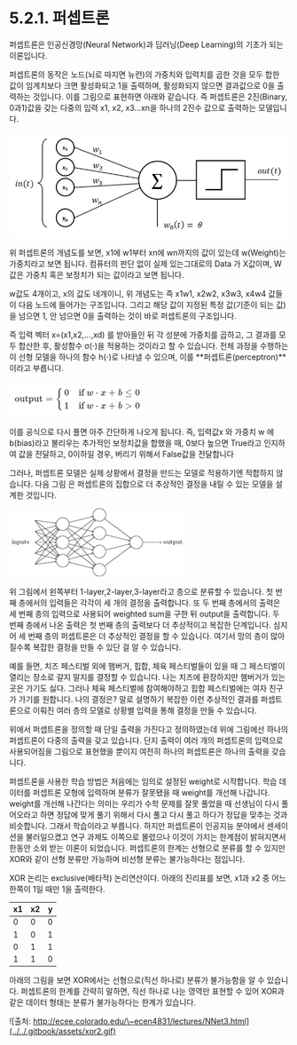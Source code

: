 # 5.2.1. 퍼셉트론

퍼셉트론은 인공신경망(Neural Network)과 딥러닝(Deep Learning)의 기초가 되는 이론입니다.

퍼셉트론의 동작은 노드(뇌로 따지면 뉴런)의 가중치와 입력치를 곱한 것을 모두 합한 값이 임계치보다 크면 활성화되고 1을 출력하며, 활성화되지 않으면 결과값으로 0을 출력하는 것입니다. 이를 그림으로 표현하면 아래와 같습니다. 즉 퍼셉트론은 2진(Binary, 0과1)값을 갖는 다중의 입력 x1, x2, x3…xn을 하나의 2진수 값으로 출력하는 모델입니다.

![](../../.gitbook/assets/52101.png)

위 퍼셉트론의 개념도를 보면, x1에 w1부터 xn에 wn까지의 값이 있는데 w(Weight)는 가중치라고 보면 됩니다. 컴퓨터의 판단 없이 실제 있는그대로의 Data 가 X값이며, W값은 가중치 혹은 보정치가 되는 값이라고 보면 됩니다.

w값도 4개이고, x의 값도 네개이니, 위 개념도는 즉 x1w1, x2w2, x3w3, x4w4 값들이 다음 노드에 들어가는 구조입니다. 그리고 해당 값이 지정된 특정 값(기준이 되는 값)을 넘으면 1, 안 넘으면 0을 출력하는 것이 바로 퍼셉트론의 구조입니다.

즉 입력 벡터 x=(x1,x2,...,xd) 를 받아들인 뒤 각 성분에 가중치를 곱하고, 그 결과를 모두 합산한 후, 활성함수 σ(⋅)을 적용하는 것이라고 할 수 있습니다. 전체 과정을 수행하는 이 선형 모델을 하나의 함수 h(⋅)로 나타낼 수 있으며, 이를 \*\*퍼셉트론(perceptron)\*\*이라고 부릅니다.

![](../../.gitbook/assets/52102.png)

이를 공식으로 다시 풀면 아주 간단하게 나오게 됩니다. 즉, 입력값x 와 가중치 w 에 b(bias)라고 불리우는 추가적인 보정치값을 합했을 때, 0보다 높으면 True라고 인지하여 값을 전달하고, 0이하일 경우, 버리기 위해서 False값을 전달합니다

그러나, 퍼셉트론 모델은 실제 상황에서 결정을 만드는 모델로 적용하기엔 적합하지 않습니다. 다음 그림 은 퍼셉트론의 집합으로 더 추상적인 결정을 내릴 수 있는 모델을 설계한 것입니다.

![](../../.gitbook/assets/52103.png)

위 그림에서 왼쪽부터 1-layer,2-layer,3-layer라고 층으로 분류할 수 있습니다. 첫 번째 층에서의 입력들은 각각이 세 개의 결정을 출력합니다. 또 두 번째 층에서의 출력은 세 번째 층의 입력으로 사용되어 weighted sum을 구한 뒤 output을 출력합니다. 두 번째 층에서 나온 출력은 첫 번째 층의 출력보다 더 추상적이고 복잡한 단계입니다. 심지어 세 번째 층의 퍼셉트론은 더 추상적인 결정을 할 수 있습니다. 여기서 망의 층이 많아질수록 복잡한 결정을 만들 수 있단 걸 알 수 있습니다.

예를 들면, 치즈 페스티벌 외에 햄버거, 힙합, 체육 페스티벌들이 있을 때 그 페스티벌이 열리는 장소로 갈지 말지를 결정할 수 있습니다. 나는 치즈에 환장하지만 햄버거가 있는 곳은 가기도 싫다. 그러나 체육 페스티벌에 참여해야하고 힙합 페스티벌에는 여자 친구가 가기를 원합니다. 나의 결정은? 말로 설명하기 복잡한 이런 추상적인 결과를 퍼셉트론으로 이뤄진 여러 층의 모델로 상황별 입력을 통해 결정을 만들 수 있습니다.

위에서 퍼셉트론을 정의할 때 단일 출력을 가진다고 정의하였는데 위에 그림에선 하나의 퍼셉트론이 다중의 출력을 갖고 있습니다. 단지 출력이 여러 개의 퍼셉트론의 입력으로 사용되어짐을 그림으로 표현했을 뿐이지 여전히 하나의 퍼셉트론은 하나의 출력을 갖습니다.

퍼셉트론을 사용한 학습 방법은 처음에는 임의로 설정된 weight로 시작합니다. 학습 데이터를 퍼셉트론 모형에 입력하며 분류가 잘못됐을 때 weight를 개선해 나갑니다. weight를 개선해 나간다는 의미는 우리가 수학 문제를 잘못 풀었을 때 선생님이 다시 풀어오라고 하면 정답에 맞게 풀기 위해서 다시 풀고 다시 풀고 하다가 정답을 맞추는 것과 비슷합니다. 그래서 학습이라고 부릅니다. 하지만 퍼셉트론이 인공지능 분야에서 센세이션을 불러일으켰고 연구 과제도 이쪽으로 몰렸으나 이것이 가지는 한계점이 밝혀지면서 한동안 소외 받는 이론이 되었습니다. 퍼셉트론의 한계는 선형으로 분류를 할 수 있지만 XOR와 같이 선형 분류만 가능하며 비선형 분류는 불가능하다는 점입니다.

XOR 논리는 exclusive(배타적) 논리연산이다. 아래의 진리표를 보면, x1과 x2 중 어느 한쪽이 1일 때만 1을 출력한다.

| x1 | x2 | y |
| -- | -- | - |
| 0  | 0  | 0 |
| 1  | 0  | 1 |
| 0  | 1  | 1 |
| 1  | 1  | 0 |

아래의 그림을 보면 XOR에서는 선형으로(직선 하나로) 분류가 불가능함을 알 수 있습니다. 퍼셉트론의 한계를 간략히 말하면, 직선 하나로 나눈 영역만 표현할 수 있어 XOR과 같은 데이터 형태는 분류가 불가능하다는 한계가 있습니다.

![출처: http://ecee.colorado.edu/\~ecen4831/lectures/NNet3.html](../../.gitbook/assets/xor2.gif)
